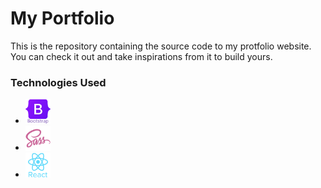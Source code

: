 # My Portfolio

This is the repository containing the source code to my protfolio website. You can check it out and take inspirations from it to build yours.

### Technologies Used
- <img src="https://raw.githubusercontent.com/devicons/devicon/master/icons/bootstrap/bootstrap-original-wordmark.svg" alt="bootstrap" width="40" height="40"/>
- <img src="https://raw.githubusercontent.com/devicons/devicon/master/icons/sass/sass-original.svg" alt="sass" width="40" height="40"/>
- <img src="https://raw.githubusercontent.com/devicons/devicon/master/icons/react/react-original-wordmark.svg" alt="react" width="40" height="40" />